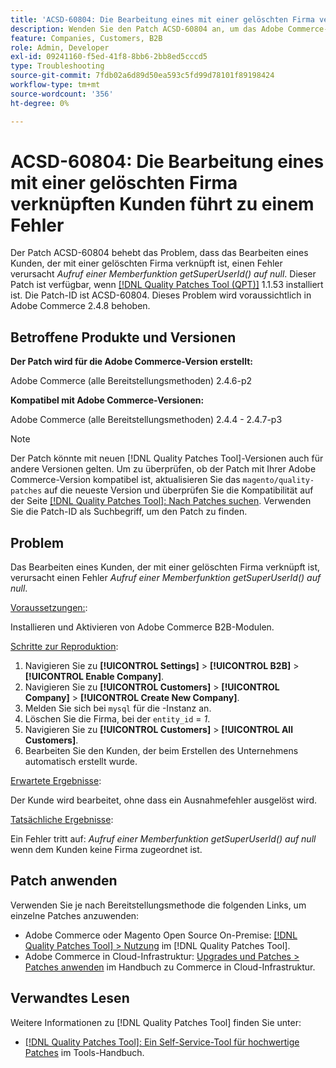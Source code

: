 ```yaml
---
title: 'ACSD-60804: Die Bearbeitung eines mit einer gelöschten Firma verknüpften Kunden führt zu einem Fehler'
description: Wenden Sie den Patch ACSD-60804 an, um das Adobe Commerce-Problem zu beheben, bei dem das Bearbeiten eines Kunden, der mit einer gelöschten Firma verknüpft ist, einen Fehler verursacht *Aufruf einer Nutzerfunktion getSuperUserId() auf null*.
feature: Companies, Customers, B2B
role: Admin, Developer
exl-id: 09241160-f5ed-41f8-8bb6-2bb8ed5cccd5
type: Troubleshooting
source-git-commit: 7fdb02a6d89d50ea593c5fd99d78101f89198424
workflow-type: tm+mt
source-wordcount: '356'
ht-degree: 0%

---
```


# ACSD-60804: Die Bearbeitung eines mit einer gelöschten Firma verknüpften Kunden führt zu einem Fehler

Der Patch ACSD-60804 behebt das Problem, dass das Bearbeiten eines Kunden, der mit einer gelöschten Firma verknüpft ist, einen Fehler verursacht *Aufruf einer Memberfunktion getSuperUserId() auf null*. Dieser Patch ist verfügbar, wenn [[!DNL Quality Patches Tool (QPT)]](/help/tools/quality-patches-tool/quality-patches-tool-to-self-serve-quality-patches.md) 1.1.53 installiert ist. Die Patch-ID ist ACSD-60804. Dieses Problem wird voraussichtlich in Adobe Commerce 2.4.8 behoben.

## Betroffene Produkte und Versionen

**Der Patch wird für die Adobe Commerce-Version erstellt:**

Adobe Commerce (alle Bereitstellungsmethoden) 2.4.6-p2

**Kompatibel mit Adobe Commerce-Versionen:**

Adobe Commerce (alle Bereitstellungsmethoden) 2.4.4 - 2.4.7-p3

>[!NOTE]
>
>Der Patch könnte mit neuen [!DNL Quality Patches Tool]-Versionen auch für andere Versionen gelten. Um zu überprüfen, ob der Patch mit Ihrer Adobe Commerce-Version kompatibel ist, aktualisieren Sie das `magento/quality-patches` auf die neueste Version und überprüfen Sie die Kompatibilität auf der Seite [[!DNL Quality Patches Tool]: Nach Patches suchen](https://experienceleague.adobe.com/tools/commerce-quality-patches/index.html?lang=de). Verwenden Sie die Patch-ID als Suchbegriff, um den Patch zu finden.

## Problem

Das Bearbeiten eines Kunden, der mit einer gelöschten Firma verknüpft ist, verursacht einen Fehler *Aufruf einer Memberfunktion getSuperUserId() auf null*.

<u>Voraussetzungen:</u>:

Installieren und Aktivieren von Adobe Commerce B2B-Modulen.

<u>Schritte zur Reproduktion</u>:

1. Navigieren Sie zu **[!UICONTROL Settings]** > **[!UICONTROL B2B]** > **[!UICONTROL Enable Company]**.
1. Navigieren Sie zu **[!UICONTROL Customers]** > **[!UICONTROL Company]** > **[!UICONTROL Create New Company]**.
1. Melden Sie sich bei `mysql` für die -Instanz an.
1. Löschen Sie die Firma, bei der `entity_id` = *1*.
1. Navigieren Sie zu **[!UICONTROL Customers]** > **[!UICONTROL All Customers]**.
1. Bearbeiten Sie den Kunden, der beim Erstellen des Unternehmens automatisch erstellt wurde.

<u>Erwartete Ergebnisse</u>:

Der Kunde wird bearbeitet, ohne dass ein Ausnahmefehler ausgelöst wird.

<u>Tatsächliche Ergebnisse</u>:

Ein Fehler tritt auf: *Aufruf einer Memberfunktion getSuperUserId() auf null* wenn dem Kunden keine Firma zugeordnet ist.

## Patch anwenden

Verwenden Sie je nach Bereitstellungsmethode die folgenden Links, um einzelne Patches anzuwenden:

* Adobe Commerce oder Magento Open Source On-Premise: [[!DNL Quality Patches Tool] > Nutzung](/help/tools/quality-patches-tool/usage.md) im [!DNL Quality Patches Tool].
* Adobe Commerce in Cloud-Infrastruktur: [Upgrades und Patches > Patches anwenden](https://experienceleague.adobe.com/docs/commerce-cloud-service/user-guide/develop/upgrade/apply-patches.html?lang=de) im Handbuch zu Commerce in Cloud-Infrastruktur.

## Verwandtes Lesen

Weitere Informationen zu [!DNL Quality Patches Tool] finden Sie unter:

* [[!DNL Quality Patches Tool]: Ein Self-Service-Tool für hochwertige Patches](/help/tools/quality-patches-tool/quality-patches-tool-to-self-serve-quality-patches.md) im Tools-Handbuch.
